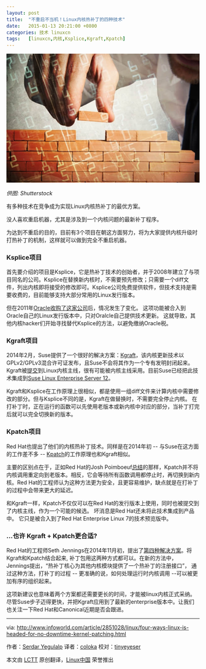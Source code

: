 ```yaml
---
layout: post
title:	"不重启不当机！Linux内核热补丁的四种技术"
date:	2015-01-13 20:21:00 +0800 
categories:	技术 linuxcn 
tags:	[linuxcn,内核,Ksplice,Kgraft,Kpatch]
---
```



![](/Asserts/Images/album/201501/13/202415go6w61rlcczo762c.jpeg)


*供图: Shutterstock*


有多种技术在竞争成为实现Linux内核热补丁的最优方案。


没人喜欢重启机器，尤其是涉及到一个内核问题的最新补丁程序。


为达到不重启的目的，目前有3个项目在朝这方面努力，将为大家提供内核升级时打热补丁的机制，这样就可以做到完全不重启机器。


### Ksplice项目


首先要介绍的项目是Ksplice，它是热补丁技术的创始者，并于2008年建立了与项目同名的公司。Ksplice在替换新内核时，不需要预先修改；只需要一个diff文件，列出内核即将接受的修改即可。Ksplice公司免费提供软件，但技术支持是需要收费的，目前能够支持大部分常用的Linux发行版本。


但在2011年[Oracle收购了这家公司](http://www.infoworld.com/article/2622437/open-source-software/oracle-buys-ksplice-for-linux--zero-downtime--tech.html)后，情况发生了变化。 这项功能被合入到Oracle自己的Linux发行版本中，只对Oralcle自己提供技术更新。 这就导致，其他内核hacker们开始寻找替代Ksplice的方法，以避免缴纳Oracle税。


### Kgraft项目


2014年2月，Suse提供了一个很好的解决方案：[Kgraft](http://www.infoworld.com/article/2610749/linux/suse-open-sources-live-updater-for-linux-kernel.html)，该内核更新技术以GPLv2/GPLv3混合许可证发布，且Suse不会将其作为一个专有发明封闭起来。Kgraft被[提交](https://lwn.net/Articles/596854/)到Linux内核主线，很有可能被内核主线采用。目前Suse已经把此技术集成到[Suse Linux Enterprise Server 12](http://www.infoworld.com/article/2838421/linux/suse-linux-enterprise-12-goes-light-on-docker-heavy-on-reliability.html)。


Kgraft和Ksplice在工作原理上很相似，都是使用一组diff文件来计算内核中需要修改的部分。但与Ksplice不同的是，Kgraft在做替换时，不需要完全停止内核。 在打补丁时，正在运行的函数可以先使用老版本或新内核中对应的部分，当补丁打完后就可以完全切换新的版本。


### Kpatch项目


Red Hat也提出了他们的内核热补丁技术。同样是在2014年初 -- 与Suse在这方面的工作差不多 -- [Kpatch](https://github.com/dynup/kpatch)的工作原理也和Kgraft相似。


主要的区别点在于，正如Red Hat的Josh Poimboeuf[总结](https://lwn.net/Articles/597123/)的那样，Kpatch并不将内核调用重定向到老版本。相反，它会等待所有函数调用都停止时，再切换到新内核。Red Hat的工程师认为这种方法更为安全，且更容易维护，缺点就是在打补丁的过程中会带来更大的延迟。


和Kgraft一样，Kpatch不仅仅可以在Red Hat的发行版本上使用，同时也被提交到了内核主线，作为一个可能的候选。 坏消息是Red Hat还未将此技术集成到产品中。 它只是被合入到了Red Hat Enterprise Linux 7的技术预览版中。


### ...也许 Kgraft + Kpatch更合适?


Red Hat的工程师Seth Jennings在2014年11月初，提出了[第四种解决方案](http://lkml.iu.edu/hypermail/linux/kernel/1411.0/04020.html)。将Kgraft和Kpatch结合起来, 补丁包用这两种方式都可以。在新的方法中，Jennings提出，“热补丁核心为其他内核模块提供了一个热补丁的注册接口”， 通过这种方法，打补丁的过程 -- 更准确的说，如何处理运行时内核调用 --可以被更加有序的组织起来。


这项新建议也意味着两个方案都还需要更长的时间，才能被linux内核正式采纳。尽管Suse步子迈得更快，并把Kgraft应用到了最新的enterprise版本中。让我们也关注一下Red Hat和Canonical近期是否会跟进。




---


via: <http://www.infoworld.com/article/2851028/linux/four-ways-linux-is-headed-for-no-downtime-kernel-patching.html>


作者：[Serdar Yegulalp](http://www.infoworld.com/author/Serdar-Yegulalp/) 译者：[coloka](https://github.com/coloka) 校对：[tinyeyeser](https://github.com/tinyeyeser)


本文由 [LCTT](https://github.com/LCTT/TranslateProject) 原创翻译，[Linux中国](http://linux.cn/) 荣誉推出
